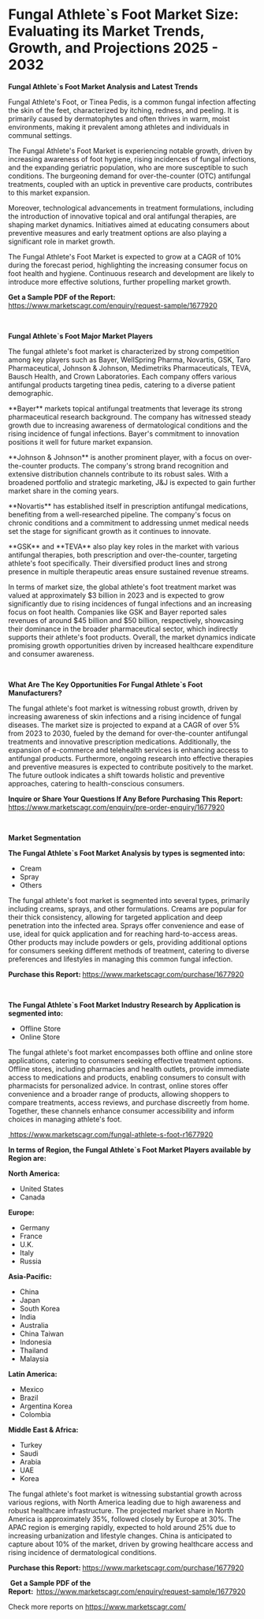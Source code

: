 <p><h1>Fungal Athlete`s Foot Market Size: Evaluating its Market Trends, Growth, and Projections 2025 - 2032</h1></p><p><strong>Fungal Athlete`s Foot Market Analysis and Latest Trends</strong></p>
<p><p>Fungal Athlete's Foot, or Tinea Pedis, is a common fungal infection affecting the skin of the feet, characterized by itching, redness, and peeling. It is primarily caused by dermatophytes and often thrives in warm, moist environments, making it prevalent among athletes and individuals in communal settings. </p><p>The Fungal Athlete's Foot Market is experiencing notable growth, driven by increasing awareness of foot hygiene, rising incidences of fungal infections, and the expanding geriatric population, who are more susceptible to such conditions. The burgeoning demand for over-the-counter (OTC) antifungal treatments, coupled with an uptick in preventive care products, contributes to this market expansion. </p><p>Moreover, technological advancements in treatment formulations, including the introduction of innovative topical and oral antifungal therapies, are shaping market dynamics. Initiatives aimed at educating consumers about preventive measures and early treatment options are also playing a significant role in market growth. </p><p>The Fungal Athlete's Foot Market is expected to grow at a CAGR of 10% during the forecast period, highlighting the increasing consumer focus on foot health and hygiene. Continuous research and development are likely to introduce more effective solutions, further propelling market growth.</p></p>
<p><strong>Get a Sample PDF of the Report:&nbsp;</strong> <a href="https://www.marketscagr.com/enquiry/request-sample/1677920?utm_campaign=3169&utm_medium=2&utm_source=Github&utm_content=ia&utm_term=25032025&utm_id=fungal-athletes-foot">https://www.marketscagr.com/enquiry/request-sample/1677920</a></p>
<p>&nbsp;</p>
<p><strong>Fungal Athlete`s Foot Major Market Players</strong></p>
<p><p>The fungal athlete's foot market is characterized by strong competition among key players such as Bayer, WellSpring Pharma, Novartis, GSK, Taro Pharmaceutical, Johnson & Johnson, Medimetriks Pharmaceuticals, TEVA, Bausch Health, and Crown Laboratories. Each company offers various antifungal products targeting tinea pedis, catering to a diverse patient demographic.</p><p>**Bayer** markets topical antifungal treatments that leverage its strong pharmaceutical research background. The company has witnessed steady growth due to increasing awareness of dermatological conditions and the rising incidence of fungal infections. Bayer's commitment to innovation positions it well for future market expansion.</p><p>**Johnson & Johnson** is another prominent player, with a focus on over-the-counter products. The company's strong brand recognition and extensive distribution channels contribute to its robust sales. With a broadened portfolio and strategic marketing, J&J is expected to gain further market share in the coming years.</p><p>**Novartis** has established itself in prescription antifungal medications, benefiting from a well-researched pipeline. The company's focus on chronic conditions and a commitment to addressing unmet medical needs set the stage for significant growth as it continues to innovate.</p><p>**GSK** and **TEVA** also play key roles in the market with various antifungal therapies, both prescription and over-the-counter, targeting athlete's foot specifically. Their diversified product lines and strong presence in multiple therapeutic areas ensure sustained revenue streams.</p><p>In terms of market size, the global athlete's foot treatment market was valued at approximately $3 billion in 2023 and is expected to grow significantly due to rising incidences of fungal infections and an increasing focus on foot health. Companies like GSK and Bayer reported sales revenues of around $45 billion and $50 billion, respectively, showcasing their dominance in the broader pharmaceutical sector, which indirectly supports their athlete's foot products. Overall, the market dynamics indicate promising growth opportunities driven by increased healthcare expenditure and consumer awareness.</p></p>
<p>&nbsp;</p>
<p><strong>What Are The Key Opportunities For Fungal Athlete`s Foot Manufacturers?</strong></p>
<p><p>The fungal athlete's foot market is witnessing robust growth, driven by increasing awareness of skin infections and a rising incidence of fungal diseases. The market size is projected to expand at a CAGR of over 5% from 2023 to 2030, fueled by the demand for over-the-counter antifungal treatments and innovative prescription medications. Additionally, the expansion of e-commerce and telehealth services is enhancing access to antifungal products. Furthermore, ongoing research into effective therapies and preventive measures is expected to contribute positively to the market. The future outlook indicates a shift towards holistic and preventive approaches, catering to health-conscious consumers.</p></p>
<p><strong>Inquire or Share Your Questions If Any Before Purchasing This Report:</strong> <a href="https://www.marketscagr.com/enquiry/pre-order-enquiry/1677920?utm_campaign=3169&utm_medium=2&utm_source=Github&utm_content=ia&utm_term=25032025&utm_id=fungal-athletes-foot">https://www.marketscagr.com/enquiry/pre-order-enquiry/1677920</a></p>
<p>&nbsp;</p>
<p><strong>Market Segmentation</strong></p>
<p><strong>The Fungal Athlete`s Foot Market Analysis by types is segmented into:</strong></p>
<p><ul><li>Cream</li><li>Spray</li><li>Others</li></ul></p>
<p><p>The fungal athlete's foot market is segmented into several types, primarily including creams, sprays, and other formulations. Creams are popular for their thick consistency, allowing for targeted application and deep penetration into the infected area. Sprays offer convenience and ease of use, ideal for quick application and for reaching hard-to-access areas. Other products may include powders or gels, providing additional options for consumers seeking different methods of treatment, catering to diverse preferences and lifestyles in managing this common fungal infection.</p></p>
<p><strong>Purchase this Report:&nbsp;</strong><a href="https://www.marketscagr.com/purchase/1677920?utm_campaign=3169&utm_medium=2&utm_source=Github&utm_content=ia&utm_term=25032025&utm_id=fungal-athletes-foot">https://www.marketscagr.com/purchase/1677920</a></p>
<p>&nbsp;</p>
<p><strong>The Fungal Athlete`s Foot Market Industry Research by Application is segmented into:</strong></p>
<p><ul><li>Offline Store</li><li>Online Store</li></ul></p>
<p><p>The fungal athlete's foot market encompasses both offline and online store applications, catering to consumers seeking effective treatment options. Offline stores, including pharmacies and health outlets, provide immediate access to medications and products, enabling consumers to consult with pharmacists for personalized advice. In contrast, online stores offer convenience and a broader range of products, allowing shoppers to compare treatments, access reviews, and purchase discreetly from home. Together, these channels enhance consumer accessibility and inform choices in managing athlete's foot.</p></p>
<p><a href="https://www.marketscagr.com/fungal-athlete-s-foot-r1677920?utm_campaign=3169&utm_medium=2&utm_source=Github&utm_content=ia&utm_term=25032025&utm_id=fungal-athletes-foot">&nbsp;https://www.marketscagr.com/fungal-athlete-s-foot-r1677920</a></p>
<p><strong>In terms of Region, the Fungal Athlete`s Foot Market Players available by Region are:</strong></p>
<p>
    <p> <strong> North America: </strong>
        <ul>
            <li>United States</li>
            <li>Canada</li>
        </ul>
        </p> 
    <p> <strong> Europe: </strong>
        <ul>
            <li>Germany</li>
            <li>France</li>
            <li>U.K.</li>
            <li>Italy</li>
            <li>Russia</li>
        </ul>
        </p> 
    <p> <strong> Asia-Pacific: </strong>
        <ul>
            <li>China</li>
            <li>Japan</li>
            <li>South Korea</li>
            <li>India</li>
            <li>Australia</li>
            <li>China Taiwan</li>
            <li>Indonesia</li>
            <li>Thailand</li>
            <li>Malaysia</li>
        </ul>
        </p> 
    <p> <strong> Latin America: </strong>
        <ul>
            <li>Mexico</li>
            <li>Brazil</li>
            <li>Argentina Korea</li>
            <li>Colombia</li>
        </ul>
        </p> 
    <p> <strong> Middle East & Africa: </strong>
        <ul>
            <li>Turkey</li>
            <li>Saudi</li>
            <li>Arabia</li>
            <li>UAE</li>
            <li>Korea</li>
        </ul>
    </p>
    </p>
<p><p>The fungal athlete's foot market is witnessing substantial growth across various regions, with North America leading due to high awareness and robust healthcare infrastructure. The projected market share in North America is approximately 35%, followed closely by Europe at 30%. The APAC region is emerging rapidly, expected to hold around 25% due to increasing urbanization and lifestyle changes. China is anticipated to capture about 10% of the market, driven by growing healthcare access and rising incidence of dermatological conditions.</p></p>
<p><strong>Purchase this Report: </strong><a href="https://www.marketscagr.com/purchase/1677920?utm_campaign=3169&utm_medium=2&utm_source=Github&utm_content=ia&utm_term=25032025&utm_id=fungal-athletes-foot">https://www.marketscagr.com/purchase/1677920</a></p>
<p>&nbsp;<strong>Get a Sample PDF of the Report:&nbsp;&nbsp;</strong><a href="https://www.marketscagr.com/enquiry/request-sample/1677920?utm_campaign=3169&utm_medium=2&utm_source=Github&utm_content=ia&utm_term=25032025&utm_id=fungal-athletes-foot">https://www.marketscagr.com/enquiry/request-sample/1677920</a></p>
<p><strong></strong></p>
<p>Check more reports on <a href="https://www.marketscagr.com/?utm_campaign=3169&utm_medium=2&utm_source=Github&utm_content=ia&utm_term=25032025&utm_id=fungal-athletes-foot">https://www.marketscagr.com/</a></p>